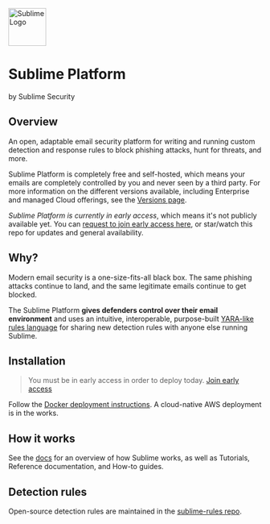  <a href="https://sublimesecurity.com"><img src="https://user-images.githubusercontent.com/11003450/115128085-5805da00-9fa9-11eb-8c7a-dc8b708053ee.png" width="75px" alt="Sublime Logo" /></a>

Sublime Platform
==========
by Sublime Security

Overview
---------
An open, adaptable email security platform for writing and running custom detection and response rules to block phishing attacks, hunt for threats, and more.

Sublime Platform is completely free and self-hosted, which means your emails are completely controlled by you and never seen by a third party. For more information on the different versions available, including Enterprise and managed Cloud offerings, see the [Versions page](https://sublimesecurity.com/versions).

*Sublime Platform is currently in early access*, which means it's not publicly available yet. You can [request to join early access here](https://sublimesecurity.com/platform), or star/watch this repo for updates and general availability.

Why?
----------
Modern email security is a one-size-fits-all black box. The same phishing attacks continue to land, and the same legitimate emails continue to get blocked.

The Sublime Platform **gives defenders control over their email environment** and uses an intuitive, interoperable, purpose-built [YARA-like rules language](https://docs.sublimesecurity.com/docs/message-query-language) for sharing new detection rules with anyone else running Sublime.

Installation
----------
> You must be in early access in order to deploy today. [Join early access](https://sublimesecurity.com/platform)

Follow the [Docker deployment instructions](https://docs.sublimesecurity.com/docs/installation). A cloud-native AWS deployment is in the works.

How it works
----------
See the [docs](https://docs.sublimesecurity.com/) for an overview of how Sublime works, as well as Tutorials, Reference documentation, and How-to guides.

Detection rules
----------
Open-source detection rules are maintained in the [sublime-rules repo](https://github.com/sublime-security/sublime-rules).